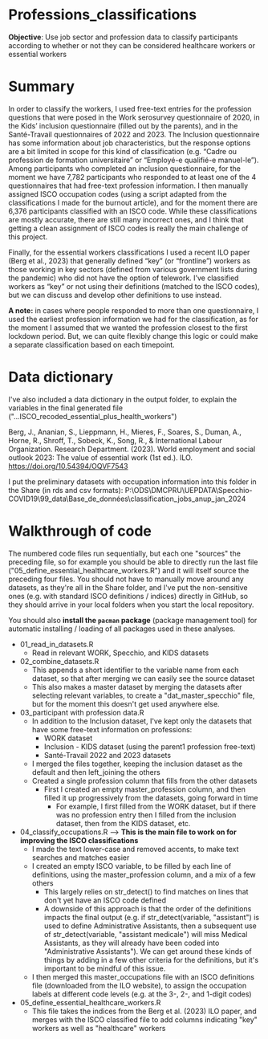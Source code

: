 # Professions_classifications  
**Objective**: Use job sector and profession data to classify participants according to whether or not they can be considered healthcare workers or essential workers

# Summary  
In order to classify the workers, I used free-text entries for the profession questions that were posed in the Work serosurvey questionnaire of 2020, in the Kids’ inclusion questionnaire (filled out by the parents), and in the Santé-Travail questionnaires of 2022 and 2023. The Inclusion questionnaire has some information about job characteristics, but the response options are a bit limited in scope for this kind of classification (e.g. “Cadre ou profession de formation universitaire” or “Employé-e qualifié-e manuel-le”).
Among participants who completed an inclusion questionnaire, for the moment we have 7,782 participants who responded to at least one of the 4 questionnaires that had free-text profession information. I then manually assigned ISCO occupation codes (using a script adapted from the classifications I made for the burnout article), and for the moment there are 6,376 participants classified with an ISCO code. While these classifications are mostly accurate, there are still many incorrect ones, and I think that getting a clean assignment of ISCO codes is really the main challenge of this project.

Finally, for the essential workers classifications I used a recent ILO paper (Berg et al., 2023) that generally defined “key” (or “frontline”) workers as those working in key sectors (defined from various government lists during the pandemic) who did not have the option of telework. I’ve classified workers as “key” or not using their definitions (matched to the ISCO codes), but we can discuss and develop other definitions to use instead.

**A note:** in cases where people responded to more than one questionnaire, I used the earliest profession information we had for the classification, as for the moment I assumed that we wanted the profession closest to the first lockdown period. But, we can quite flexibly change this logic or could make a separate classification based on each timepoint.

# Data dictionary  
I've also included a data dictionary in the output folder, to explain the variables in the final generated file ("...ISCO_recoded_essential_plus_health_workers")

Berg, J., Ananian, S., Lieppmann, H., Mieres, F., Soares, S., Duman, A., Horne, R., Shroff, T., Sobeck, K., Song, R., & International Labour Organization. Research Department. (2023). World employment and social outlook 2023: The value of essential work (1st ed.). ILO. https://doi.org/10.54394/OQVF7543

I put the preliminary datasets with occupation information into this folder in the Share (in rds and csv formats):
P:\ODS\DMCPRU\UEPDATA\Specchio-COVID19\99_data\Base_de_données\classification_jobs_anup_jan_2024

# Walkthrough of code  
The numbered code files run sequentially, but each one "sources" the preceding file, so for example you should be able to directly run the last file ("05_define_essential_healthcare_workers.R") and it will itself source the preceding four files. You should not have to manually move around any datasets, as they're all in the Share folder, and I've put the non-sensitive ones (e.g. with standard ISCO definitions / indices) directly in GitHub, so they should arrive in your local folders when you start the local repository.

You should also **install the `pacman` package** (package management tool) for automatic installing / loading of all packages used in these analyses.

-  01_read_in_datasets.R
    -  Read in relevant WORK, Specchio, and KIDS datasets
-  02_combine_datasets.R
    -  This appends a short identifier to the variable name from each dataset, so that after merging we can easily see the source dataset
    -  This also makes a master dataset by merging the datasets after selecting relevant variables, to create a "dat_master_specchio" file, but for the moment this doesn't get used anywhere else.
-  03_participant with profession data.R
    -  In addition to the Inclusion dataset, I've kept only the datasets that have some free-text information on professions:
        -  WORK dataset
        -  Inclusion - KIDS dataset (using the parent1 profession free-text)
        -  Santé-Travail 2022 and 2023 datasets
    -  I merged the files together, keeping the inclusion dataset as the default and then left_joining the others
    -  Created a single profession column that fills from the other datasets
        -  First I created an empty master_profession column, and then filled it up progressively from the datasets, going forward in time
            - For example, I first filled from the WORK dataset, but if there was no profession entry then I filled from the inclusion dataset, then from the KIDS dataset, etc.
-  04_classify_occupations.R --> **This is the main file to work on for improving the ISCO classifications**
    -  I made the text lower-case and removed accents, to make text searches and matches easier
    -  I created an empty ISCO variable, to be filled by each line of definitions, using the master_profession column, and a mix of a few others
        -  This largely relies on str_detect() to find matches on lines that don't yet have an ISCO code defined
        -  A downside of this approach is that the order of the definitions impacts the final output (e.g. if str_detect(variable, "assistant") is used to define Administrative Assistants, then a subsequent use of str_detect(variable, "assistant medicale") will miss Medical Assistants, as they will already have been coded into "Administrative Assistants"). We can get around these kinds of things by adding in a few other criteria for the definitions, but it's important to be mindful of this issue.
    -  I then merged this master_occupations file with an ISCO definitions file (downloaded from the ILO website), to assign the occupation labels at different code levels (e.g. at the 3-, 2-, and 1-digit codes)
-  05_define_essential_healthcare_workers.R
    - This file takes the indices from the Berg et al. (2023) ILO paper, and merges with the ISCO classified file to add columns indicating "key" workers as well as "healthcare" workers
